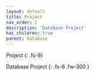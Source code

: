 ```yaml
---
layout: default
title: Project
nav_order: 2
description: 'Database Project'
has_children: true
parent: Database
---
```


Project
{: .fs-9}

Database Project
{: .fs-6 .fw-300  }